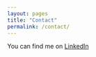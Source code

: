```yaml
---
layout: pages
title: "Contact"
permalink: /contact/
---
```


You can find me on [LinkedIn](https://www.linkedin.com/in/saeid-babaei-007sb/)
